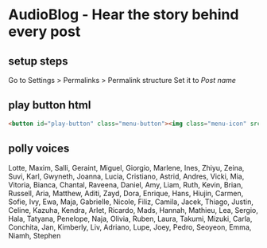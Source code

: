 # AudioBlog - Hear the story behind every post

## setup steps

Go to Settings > Permalinks > Permalink structure
Set it to *Post name*

## play button html

``` html
<button id="play-button" class="menu-button"><img class="menu-icon" src="/wp-content/plugins/audioblog/assets/player-play.svg" width="24" height="24"></button>
```

## polly voices

Lotte, Maxim, Salli, Geraint, Miguel, Giorgio, Marlene, Ines, Zhiyu, Zeina, Suvi, Karl, Gwyneth, Joanna, Lucia, Cristiano, Astrid, Andres, Vicki, Mia, Vitoria, Bianca, Chantal, Raveena, Daniel, Amy, Liam, Ruth, Kevin, Brian, Russell, Aria, Matthew, Aditi, Zayd, Dora, Enrique, Hans, Hiujin, Carmen, Sofie, Ivy, Ewa, Maja, Gabrielle, Nicole, Filiz, Camila, Jacek, Thiago, Justin, Celine, Kazuha, Kendra, Arlet, Ricardo, Mads, Hannah, Mathieu, Lea, Sergio, Hala, Tatyana, Penelope, Naja, Olivia, Ruben, Laura, Takumi, Mizuki, Carla, Conchita, Jan, Kimberly, Liv, Adriano, Lupe, Joey, Pedro, Seoyeon, Emma, Niamh, Stephen
